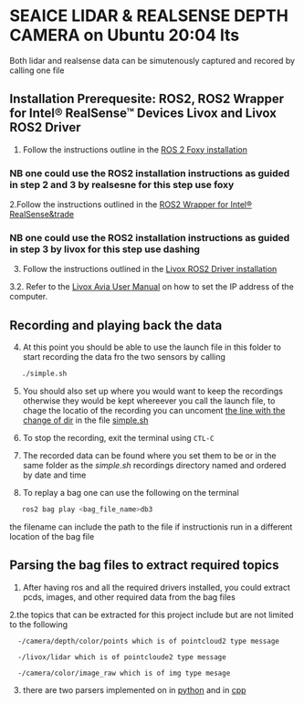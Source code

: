 # SEAICE LIDAR & REALSENSE DEPTH CAMERA on Ubuntu 20:04 lts
Both lidar and realsense data can be simutenously captured and recored by calling one file 

## Installation Prerequesite: ROS2, ROS2 Wrapper for Intel&reg; RealSense&trade; Devices Livox  and Livox ROS2 Driver

1. Follow the instructions outline in the [ROS 2 Foxy installation](https://docs.ros.org/en/foxy/Installation/Ubuntu-Install-Debians.html) 

### NB one could use the ROS2 installation instructions as guided in step 2 and 3 by realsesne for this step use foxy

2.Follow the instructions outlined in the [ROS2 Wrapper for Intel&reg; RealSense&trade](https://github.com/IntelRealSense/realsense-ros/blob/ros2-development/README.md)

### NB one could use the ROS2 installation instructions as guided in step 3 by livox for this step use dashing

3. Follow the instructions outlined in the [Livox ROS2 Driver installation](https://github.com/Livox-SDK/livox_ros2_driver)

3.2. Refer to the [Livox Avia User Manual](https://www.livoxtech.com/de/avia/downloads) on how to set the IP address of the computer.

## Recording and playing back the data 
4. At this point you should be able to use the launch file in this folder to start recording the data fro the two sensors by calling

```bash
   ./simple.sh
```
5. You should also set up where you would want to keep the recordings otherwise they would be kept whereever you call the launch file, to chage the locatio of the recording you can uncoment [the line with the change of dir](simple.sh?plain=1#L7) in the file [simple.sh](simple.sh)

6. To stop the recording, exit the terminal using `CTL-C`

7. The recorded data can be found where you set them to be or in the same folder as the *simple.sh* recordings directory named and ordered by date and time

8. To replay a bag one can use the following on the terminal
```bash
   ros2 bag play <bag_file_name>db3
```
the filename can include the path to the file if instructionis run in a different location of the bag file
## Parsing the bag files to extract required topics 

1. After having ros and all the required drivers installed, you could extract pcds, images, and other required data from the bag files

2.the topics that can be extracted for this project include but are not limited to the following 


      -/camera/depth/color/points which is of pointcloud2 type message
      
      -/livox/lidar which is of pointcloude2 type message
      
      -/camera/color/image_raw which is of img type mesage
      
 3. there are two parsers implemented on in [python](python_pcd_extractor/extract_livox_data.py)  and in [cpp](launch_ws/ros2bag_file_parser)
    

